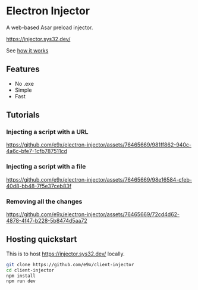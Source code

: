 # Electron Injector

A web-based Asar preload injector.

https://injector.sys32.dev/

See [how it works](./How-it-works.md)

## Features

- No .exe
- Simple
- Fast

## Tutorials

### Injecting a script with a URL

https://github.com/e9x/electron-injector/assets/76465669/981ff862-940c-4a6c-bfe7-1cfb787511cd

### Injecting a script with a file

https://github.com/e9x/electron-injector/assets/76465669/98e16584-cfeb-40d8-bb48-7f5e37ceb83f

### Removing all the changes

https://github.com/e9x/electron-injector/assets/76465669/72cd4d62-4878-4f47-b228-5b8474d5aa72

## Hosting quickstart

This is to host https://injector.sys32.dev/ locally.

```sh
git clone https://github.com/e9x/client-injector
cd client-injector
npm install
npm run dev
```
